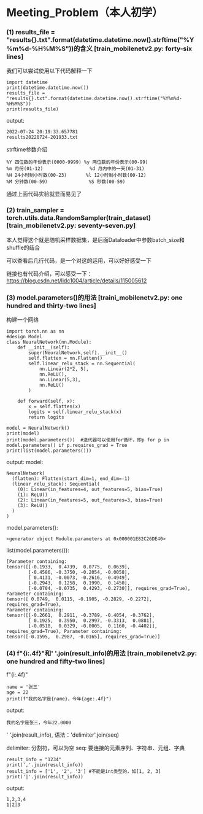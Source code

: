 # Meeting_Problem（本人初学）

### (1) results_file = "results{}.txt".format(datetime.datetime.now().strftime("%Y%m%d-%H%M%S"))的含义 [train_mobilenetv2.py: forty-six lines]
   我们可以尝试使用以下代码解释一下
   ```
   import datetime
   print(datetime.datetime.now())
   results_file = "results{}.txt".format(datetime.datetime.now().strftime("%Y%m%d-%H%M%S"))
   print(results_file)
   ```
   output:
   ```
   2022-07-24 20:19:33.657781
   results20220724-201933.txt
   ```
   strftime参数介绍
   ```
   %Y 四位数的年份表示(0000-9999) %y 两位数的年份表示(00-99)
   %m 月份(01-12)                 %d 月内中的一天(01-31)
   %H 24小时制小时数(00-23)       %l 12小时制小时数(00-12)
   %M 分钟数(00-59)               %S 秒数(00-59)
   ```
   通过上面代码实验就显而易见了
   
   
### (2) train_sampler = torch.utils.data.RandomSampler(train_dataset) [train_mobilenetv2.py: seventy-seven.py]
   
   本人觉得这个就是随机采样数据集，是后面Dataloader中参数batch_size和shuffle的结合
   
   可以查看后几行代码，是一个对这的运用，可以好好感受一下
   
   链接也有代码介绍，可以感受一下：https://blog.csdn.net/lidc1004/article/details/115005612
   
### (3) model.parameters()的用法 [traini_mobilenetv2.py: one hundred and thirty-two lines]
   构建一个网络
   ```
   import torch.nn as nn
   #design Model
   class NeuralNetwork(nn.Module):
       def __init__(self):
           super(NeuralNetwork,self).__init__()
           self.flatten = nn.Flatten()
           self.linear_relu_stack = nn.Sequential(
               nn.Linear(2*2, 5),
               nn.ReLU(),
               nn.Linear(5,3),
               nn.ReLU()
           )

       def forward(self, x):
           x = self.flatten(x)
           logits = self.linear_relu_stack(x)
           return logits

   model = NeuralNetwork()
   print(model)
   print(model.parameters())  #迭代器可以使用for循环，即p for p in model.parameters() if p.requires_grad = True
   print(list(model.parameters())) 
   ```
   output:
   model:
   ```
   NeuralNetwork(
     (flatten): Flatten(start_dim=1, end_dim=-1)
     (linear_relu_stack): Sequential(
       (0): Linear(in_features=4, out_features=5, bias=True)
       (1): ReLU()
       (2): Linear(in_features=5, out_features=3, bias=True)
       (3): ReLU()
     )
   )
   ```
   model.parameters():
   ```
   <generator object Module.parameters at 0x000001E82C26DE40>
   ```
   list(model.parameters()):
   ```
   [Parameter containing:
   tensor([[-0.1933,  0.4739,  0.0775,  0.0639],
           [-0.4586, -0.3750, -0.2054, -0.0058],
           [ 0.4131, -0.0073, -0.2616, -0.4949],
           [-0.2943,  0.1258,  0.1990,  0.1450],
           [-0.0704, -0.0735,  0.4293, -0.2730]], requires_grad=True), Parameter containing:
   tensor([ 0.0749,  0.0115, -0.1905, -0.2829, -0.2272], requires_grad=True), 
   Parameter containing:
   tensor([[-0.2661,  0.2911, -0.3789, -0.4054, -0.3762],
           [ 0.1925,  0.3950,  0.2997, -0.3313,  0.0881],
           [-0.0518,  0.0329, -0.0005,  0.1160, -0.4402]], requires_grad=True), Parameter containing:
   tensor([-0.1595,  0.2987, -0.0165], requires_grad=True)]
   ```
### (4) f"{i:.4f}"和'  '.join(result_info)的用法 [train_mobilenetv2.py: one hundred and fifty-two lines]
   f"{i:.4f}"
   ```
   name = '张三'
   age = 22
   print(f"我的名字是{name}，今年{age:.4f}")
   ```
   output:
   ```
   我的名字是张三，今年22.0000
   ```
   '  '.join(result_info), 
   语法：'delimiter'.join(seq)
   
   delimiter: 分割符，可以为空
   seq: 要连接的元素序列、字符串、元组、字典
   ```
   result_info = "1234"
   print(','.join(result_info))
   result_info = ['1', '2', '3'] #不能是int类型的，如[1, 2, 3]
   print('|'.join(result_info))
   ```
   output:
   ```
   1,2,3,4
   1|2|3
   ```
   
